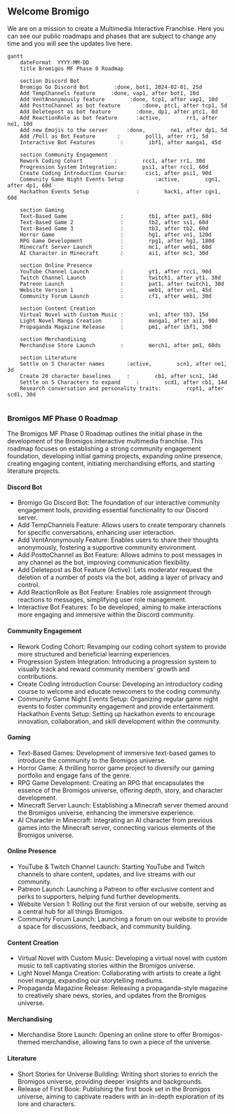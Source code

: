 ## Welcome Bromigo

We are on a mission to create a Multimedia Interactive Franchise. Here you can see our public roadmaps and phases that are subject to change any time and you will see the updates live here.

```mermaid
gantt
    dateFormat  YYYY-MM-DD
    title Bromigos MF Phase 0 Roadmap

    section Discord Bot
    Bromigo Go Discord Bot        :done, bot1, 2024-02-01, 25d
    Add TempChannels feature     :done, vap1, after bot1, 10d
    Add VentAnonymously feature        :done, tcp1, after vap1, 10d
    Add PosttoChannel as bot feature       :done, ptc1, after tcp1, 5d
    Add Deletepost as bot feature        :done, dp1, after ptc1, 8d
    Add ReactionRole as bot feature      :active,        rr1, after ne1, 10d
    Add new Emojis to the server      :done,        ne1, after dp1, 5d
    Add /Poll as Bot Feature       :        poll1, after rr1, 5d
    Interactive Bot Features        :        ibf1, after manga1, 45d

    section Community Engagement
    Rework Coding Cohort          :        rcc1, after rr1, 30d
    Progression System Integration:        psi1, after rcc1, 60d
    Create Coding Introduction Course:      cic1, after psi1, 90d
    Community Game Night Events Setup          :active,        cgn1, after dp1, 60d
    Hackathon Events Setup               :        hack1, after cgn1, 60d

    section Gaming
    Text-Based Game                 :        tb1, after pat1, 60d
    Text-Based Game 2               :        tb2, after ss1, 60d
    Text-Based Game 3               :        tb3, after tb2, 60d
    Horror Game                     :        hg1, after vn1, 120d
    RPG Game Development            :        rpg1, after hg1, 180d
    Minecraft Server Launch         :        mc1, after web1, 60d
    AI Character in Minecraft       :        ai1, after mc1, 30d

    section Online Presence
    YouTube Channel Launch          :        yt1, after rcc1, 90d
    Twitch Channel Launch           :        twitch1, after yt1, 30d
    Patreon Launch                  :        pat1, after twitch1, 30d
    Website Version 1               :        web1, after vn1, 45d
    Community Forum Launch          :        cf1, after web1, 30d

    section Content Creation
    Virtual Novel with Custom Music :        vn1, after tb3, 15d
    Light Novel Manga Creation      :        manga1, after ai1, 90d
    Propaganda Magazine Release     :        pm1, after ibf1, 30d

    section Merchandising
    Merchandise Store Launch        :        merch1, after pm1, 60ds

    section Literature
    Settle on 5 Character names       :active,        scn1, after ne1, 3d
    Create 20 character baselines     :        cb1, after scn1, 14d
    Settle on 5 Characters to expand     :        scd1, after cb1, 14d
    Research conversation and personality traits:        rcpt1, after scd1, 30d


```

### Bromigos MF Phase 0 Roadmap

The Bromigos MF Phase 0 Roadmap outlines the initial phase in the development of the Bromigos interactive multimedia franchise. This roadmap focuses on establishing a strong community engagement foundation, developing initial gaming projects, expanding online presence, creating engaging content, initiating merchandising efforts, and starting literature projects.

#### Discord Bot

- Bromigo Go Discord Bot: The foundation of our interactive community engagement tools, providing essential functionality to our Discord server.
- Add TempChannels Feature: Allows users to create temporary channels for specific conversations, enhancing user interaction.
- Add VentAnonymously Feature: Enables users to share their thoughts anonymously, fostering a supportive community environment.
- Add PosttoChannel as Bot Feature: Allows admins to post messages in any channel as the bot, improving communication flexibility.
- Add Deletepost as Bot Feature (Active): Lets moderator request the deletion of a number of posts via the bot, adding a layer of privacy and control.
- Add ReactionRole as Bot Feature: Enables role assignment through reactions to messages, simplifying user role management.
- Interactive Bot Features: To be developed, aiming to make interactions more engaging and immersive within the Discord community.

#### Community Engagement

- Rework Coding Cohort: Revamping our coding cohort system to provide more structured and beneficial learning experiences.
- Progression System Integration: Introducing a progression system to visually track and reward community members' growth and contributions.
- Create Coding Introduction Course: Developing an introductory coding course to welcome and educate newcomers to the coding community.
- Community Game Night Events Setup: Organizing regular game night events to foster community engagement and provide entertainment.
  Hackathon Events Setup: Setting up hackathon events to encourage innovation, collaboration, and skill development within the community.

#### Gaming

- Text-Based Games: Development of immersive text-based games to introduce the community to the Bromigos universe.
- Horror Game: A thrilling horror game project to diversify our gaming portfolio and engage fans of the genre.
- RPG Game Development: Creating an RPG that encapsulates the essence of the Bromigos universe, offering depth, story, and character development.
- Minecraft Server Launch: Establishing a Minecraft server themed around the Bromigos universe, enhancing the immersive experience.
- AI Character in Minecraft: Integrating an AI character from previous games into the Minecraft server, connecting various elements of the Bromigos universe.

#### Online Presence

- YouTube & Twitch Channel Launch: Starting YouTube and Twitch channels to share content, updates, and live streams with our community.
- Patreon Launch: Launching a Patreon to offer exclusive content and perks to supporters, helping fund further developments.
- Website Version 1: Rolling out the first version of our website, serving as a central hub for all things Bromigos.
- Community Forum Launch: Launching a forum on our website to provide a space for discussions, feedback, and community building.

#### Content Creation

- Virtual Novel with Custom Music: Developing a virtual novel with custom music to tell captivating stories within the Bromigos universe.
- Light Novel Manga Creation: Collaborating with artists to create a light novel manga, expanding our storytelling mediums.
- Propaganda Magazine Release: Releasing a propaganda-style magazine to creatively share news, stories, and updates from the Bromigos universe.

#### Merchandising

- Merchandise Store Launch: Opening an online store to offer Bromigos-themed merchandise, allowing fans to own a piece of the universe.

#### Literature

- Short Stories for Universe Building: Writing short stories to enrich the Bromigos universe, providing deeper insights and backgrounds.
- Release of First Book: Publishing the first book set in the Bromigos universe, aiming to captivate readers with an in-depth exploration of its lore and characters.
